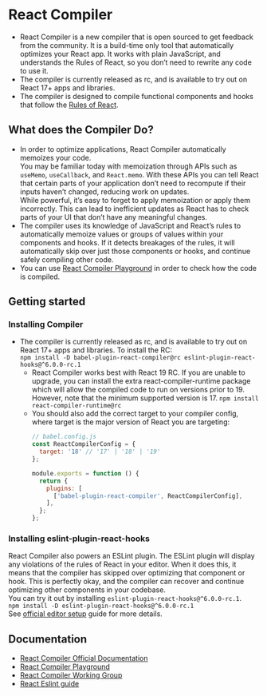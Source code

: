# React Compiler
- React Compiler is a new compiler that is open sourced to get feedback from the community. It is a build-time only tool that automatically optimizes your React app. It works with plain JavaScript, and understands the Rules of React, so you don’t need to rewrite any code to use it.
- The compiler is currently released as rc, and is available to try out on React 17+ apps and libraries.
- The compiler is designed to compile functional components and hooks that follow the [Rules of React](https://react.dev/reference/rules).

## What does the Compiler Do?
- In order to optimize applications, React Compiler automatically memoizes your code.   
You may be familiar today with memoization through APIs such as `useMemo`, `useCallback`, and `React.memo`. 
With these APIs you can tell React that certain parts of your application don’t need to recompute if their inputs haven’t changed, reducing work on updates.   
While powerful, it’s easy to forget to apply memoization or apply them incorrectly. This can lead to inefficient updates as React has to check parts of your UI that don’t have any meaningful changes.
- The compiler uses its knowledge of JavaScript and React’s rules to automatically memoize values or groups of values within your components and hooks. 
If it detects breakages of the rules, it will automatically skip over just those components or hooks, and continue safely compiling other code.
- You can use [React Compiler Playground](https://react.dev/learn/react-compiler) in order to check how the code is compiled.

## Getting started

### Installing Compiler
- The compiler is currently released as rc, and is available to try out on React 17+ apps and libraries. To install the RC:  
`npm install -D babel-plugin-react-compiler@rc eslint-plugin-react-hooks@^6.0.0-rc.1`
  - React Compiler works best with React 19 RC. If you are unable to upgrade, you can install the extra react-compiler-runtime package which will allow the compiled code to run on versions prior to 19. However, note that the minimum supported version is 17.
  `npm install react-compiler-runtime@rc`
  - You should also add the correct target to your compiler config, where target is the major version of React you are targeting:  
    ```js
    // babel.config.js
    const ReactCompilerConfig = {
      target: '18' // '17' | '18' | '19'
    };
  
    module.exports = function () {
      return {
        plugins: [
          ['babel-plugin-react-compiler', ReactCompilerConfig],
        ],
      };
    };
    ```

### Installing eslint-plugin-react-hooks
React Compiler also powers an ESLint plugin. The ESLint plugin will display any violations of the rules of React in your editor. 
When it does this, it means that the compiler has skipped over optimizing that component or hook. 
This is perfectly okay, and the compiler can recover and continue optimizing other components in your codebase.  
You can try it out by installing `eslint-plugin-react-hooks@^6.0.0-rc.1`.  
`npm install -D eslint-plugin-react-hooks@^6.0.0-rc.1`  
See [official editor setup](https://react.dev/learn/editor-setup#linting) guide for more details.

## Documentation
- [React Compiler Official Documentation](https://react.dev/learn/react-compiler)
- [React Compiler Playground](https://playground.react.dev/#N4Igzg9grgTgxgUxALhAgHgBwjALgAgBMEAzAQygBsCSoA7OXASwjvwFkBPAQU0wAoAlPmAAdNvhgJcsNgB5CTAG4A+ABIJKlCPgDqOSoTkB6RaoDc4gL7iQVoA)
- [React Compiler Working Group](https://github.com/reactwg/react-compiler)
- [React Eslint guide](https://react.dev/learn/editor-setup#linting)
